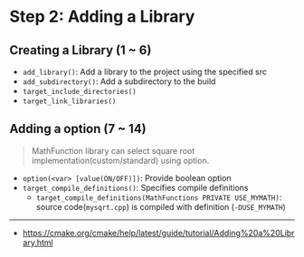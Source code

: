 # Step 2: Adding a Library
## Creating a Library (1 ~ 6)
- `add_library()`: Add a library to the project using the specified src
- `add_subdirectory()`: Add a subdirectory to the build
- `target_include_directories()`
- `target_link_libraries()`
## Adding a option (7 ~ 14)
> MathFunction library can select square root implementation(custom/standard) using option. 
- `option(<var> [value(ON/OFF)])`: Provide boolean option
- `target_compile_definitions()`: Specifies compile definitions
    - `target_compile_definitions(MathFunctions PRIVATE USE_MYMATH)`: source code(`mysqrt.cpp`) is compiled with definition (`-DUSE_MYMATH`)

--- 
- https://cmake.org/cmake/help/latest/guide/tutorial/Adding%20a%20Library.html
